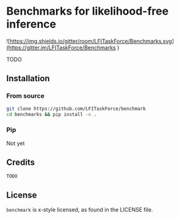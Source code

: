 # Benchmarks for likelihood-free inference

![https://img.shields.io/gitter/room/LFITaskForce/Benchmarks.svg](https://gitter.im/LFITaskForce/Benchmarks
)

TODO

## Installation

### From source
```sh
git clone https://github.com/LFITaskForce/benchmark
cd benchmarks && pip install -e .
```
### Pip
Not yet


## Credits
`TODO`


## License
`benchmark` is x-style licensed, as found in the LICENSE file.
